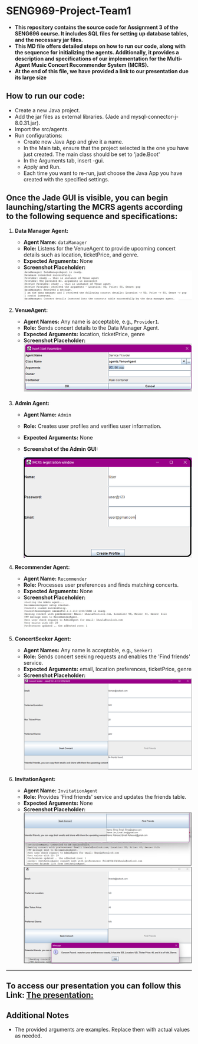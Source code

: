 # SENG969-Project-Team1

- **This repository contains the source code for Assignment 3 of the SENG696 course. It includes SQL files for setting up database tables, and the necessary jar files.** <br> 
- **This MD file offers detailed steps on how to run our code, along with the sequence for initializing the agents. Additionally, it provides a description and specifications of our implementation for the Multi-Agent Music Concert Recommender System (MCRS).**
- **At the end of this file, we have provided a link to our presentation due its large size** <br> 
## How to run our code: <br>
- Create a new Java project.
- Add the jar files as external libraries. (Jade and mysql-connector-j-8.0.31.jar).
- Import the src/agents.
- Run configurations: <br>
  - Create new Java App and give it a name.<br>
  - In the Main tab, ensure that the project selected is the one you have just created. The main class should be set to 'jade.Boot'<br>
  - In the Arguments tab, insert -gui.<br>
  - Apply and Run.<br>
  - Each time you want to re-run, just choose the Java App you have created with the specified settings. <br>

## Once the Jade GUI is visible, you can begin launching/starting the MCRS agents according to the following sequence and specifications:
1. **Data Manager Agent:**
   - **Agent Name:** `dataManager`
   - **Role:** Listens for the VenueAgent to provide upcoming concert details such as location, ticketPrice, and genre.
   - **Expected Arguments:** None
   - **Screenshot Placeholder:**
    ![Data Manager GUI](./screenShots/DM-Agent.jpg)


2. **VenueAgent:**
   - **Agent Names:** Any name is acceptable, e.g., `Provider1`.
   - **Role:** Sends concert details to the Data Manager Agent.
   - **Expected Arguments:** location, ticketPrice, genre
   - **Screenshot Placeholder:**
     ![VenueAgent GUI](./screenShots/VenueAgent.png)

3. **Admin Agent:**
   - **Agent Name:** `Admin`
   - **Role:** Creates user profiles and verifies user information.
   - **Expected Arguments:** None
   - **Screenshot of the Admin GUI:**
    
     ![Admin GUI](./screenShots/AdminGUI.png)
     
4. **Recommender Agent:**
   - **Agent Name:** `Recommender`
   - **Role:** Processes user preferences and finds matching concerts.
   - **Expected Arguments:** None
   - **Screenshot Placeholder:**
    ![Recommender GUI](./screenShots/RecommenderLog.jpg)

5. **ConcertSeeker Agent:**
   - **Agent Names:** Any name is acceptable, e.g., `Seeker1`
   - **Role:** Sends concert seeking requests and enables the 'Find friends' service.
   - **Expected Arguments:** email, location preferences, ticketPrice, genre
   - **Screenshot Placeholder:**
    ![ConcertSeeker GUI 1](./screenShots/ConcertSeeker.png)
  

6. **InvitationAgent:**
   - **Agent Name:** `InvitationAgent`
   - **Role:** Provides 'Find friends' service and updates the friends table.
   - **Expected Arguments:** None
   - **Screenshot Placeholder:**
    ![InvitationAgent GUI](./screenShots/InvitationAgent.jpg)
    ![ConcertSeeker GUI 2](./screenShots/Seeker-positiveResponse.png)

---
To access our presentation you can follow this Link:
[The presentation: ](https://gamma.app/docs/Multi-Agent-Music-Concert-Recommender-System-MCRS-qzmlqfdzuavhjel)
---

## Additional Notes
- The provided arguments are examples. Replace them with actual values as needed.




